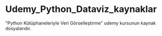 # Udemy_Python_Dataviz_kaynaklar
"Python Kütüphaneleriyle Veri Görselleştirme" udemy kursunun kaynak dosyalarıdır.

